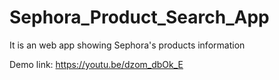 # Sephora_Product_Search_App
It is an web app showing Sephora's products information

Demo link: https://youtu.be/dzom_dbOk_E
